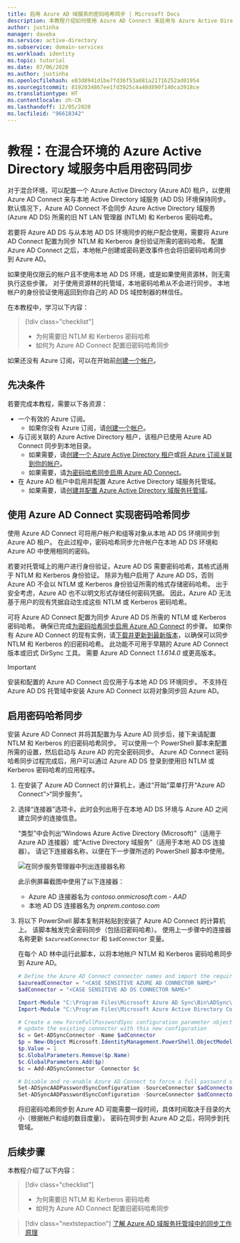 ```yaml
---
title: 启用 Azure AD 域服务的密码哈希同步 | Microsoft Docs
description: 本教程介绍如何使用 Azure AD Connect 来启用与 Azure Active Directory 域服务托管域之间的密码哈希同步。
author: justinha
manager: daveba
ms.service: active-directory
ms.subservice: domain-services
ms.workload: identity
ms.topic: tutorial
ms.date: 07/06/2020
ms.author: justinha
ms.openlocfilehash: e83d8941d1be7fd36f53a881a21716252ad01954
ms.sourcegitcommit: 8192034867ee1fd3925c4a48d890f140ca3918ce
ms.translationtype: HT
ms.contentlocale: zh-CN
ms.lasthandoff: 12/05/2020
ms.locfileid: "96618342"
---
```

# <a name="tutorial-enable-password-synchronization-in-azure-active-directory-domain-services-for-hybrid-environments"></a>教程：在混合环境的 Azure Active Directory 域服务中启用密码同步

对于混合环境，可以配置一个 Azure Active Directory (Azure AD) 租户，以使用 Azure AD Connect 来与本地 Active Directory 域服务 (AD DS) 环境保持同步。 默认情况下，Azure AD Connect 不会同步 Azure Active Directory 域服务 (Azure AD DS) 所需的旧 NT LAN 管理器 (NTLM) 和 Kerberos 密码哈希。

若要将 Azure AD DS 与从本地 AD DS 环境同步的帐户配合使用，需要将 Azure AD Connect 配置为同步 NTLM 和 Kerberos 身份验证所需的密码哈希。 配置 Azure AD Connect 之后，本地帐户创建或密码更改事件也会将旧密码哈希同步到 Azure AD。

如果使用仅限云的帐户且不使用本地 AD DS 环境，或是如果使用资源林，则无需执行这些步骤。 对于使用资源林的托管域，本地密码哈希从不会进行同步。 本地帐户的身份验证使用返回到你自己的 AD DS 域控制器的林信任。

在本教程中，学习以下内容：

> [!div class="checklist"]
> * 为何需要旧 NTLM 和 Kerberos 密码哈希
> * 如何为 Azure AD Connect 配置旧密码哈希同步

如果还没有 Azure 订阅，可以在开始前[创建一个帐户](https://azure.microsoft.com/free/?WT.mc_id=A261C142F)。

## <a name="prerequisites"></a>先决条件

若要完成本教程，需要以下各资源：

* 一个有效的 Azure 订阅。
    * 如果你没有 Azure 订阅，请[创建一个帐户](https://azure.microsoft.com/free/?WT.mc_id=A261C142F)。
* 与订阅关联的 Azure Active Directory 租户，该租户已使用 Azure AD Connect 同步到本地目录。
    * 如果需要，请[创建一个 Azure Active Directory 租户][create-azure-ad-tenant]或[将 Azure 订阅关联到你的帐户][associate-azure-ad-tenant]。
    * 如果需要，请[为密码哈希同步启用 Azure AD Connect][enable-azure-ad-connect]。
* 在 Azure AD 租户中启用并配置 Azure Active Directory 域服务托管域。
    * 如果需要，请[创建并配置 Azure Active Directory 域服务托管域][create-azure-ad-ds-instance]。

## <a name="password-hash-synchronization-using-azure-ad-connect"></a>使用 Azure AD Connect 实现密码哈希同步

使用 Azure AD Connect 可将用户帐户和组等对象从本地 AD DS 环境同步到 Azure AD 租户。 在此过程中，密码哈希同步允许帐户在本地 AD DS 环境和 Azure AD 中使用相同的密码。

若要对托管域上的用户进行身份验证，Azure AD DS 需要密码哈希，其格式适用于 NTLM 和 Kerberos 身份验证。 除非为租户启用了 Azure AD DS，否则 Azure AD 不会以 NTLM 或 Kerberos 身份验证所需的格式存储密码哈希。 出于安全考虑，Azure AD 也不以明文形式存储任何密码凭据。 因此，Azure AD 无法基于用户的现有凭据自动生成这些 NTLM 或 Kerberos 密码哈希。

可将 Azure AD Connect 配置为同步 Azure AD DS 所需的 NTLM 或 Kerberos 密码哈希。 确保已完成[为密码哈希同步启用 Azure AD Connect][enable-azure-ad-connect] 的步骤。 如果你有 Azure AD Connect 的现有实例，请[下载并更新到最新版本][azure-ad-connect-download]，以确保可以同步 NTLM 和 Kerberos 的旧密码哈希。 此功能不可用于早期的 Azure AD Connect 版本或旧式 DirSync 工具。 需要 Azure AD Connect *1.1.614.0* 或更高版本。

> [!IMPORTANT]
> 安装和配置的 Azure AD Connect 应仅用于与本地 AD DS 环境同步。 不支持在 Azure AD DS 托管域中安装 Azure AD Connect 以将对象同步回 Azure AD。

## <a name="enable-synchronization-of-password-hashes"></a>启用密码哈希同步

安装 Azure AD Connect 并将其配置为与 Azure AD 同步后，接下来请配置 NTLM 和 Kerberos 的旧密码哈希同步。 可以使用一个 PowerShell 脚本来配置所需的设置，然后启动与 Azure AD 的完全密码同步。 Azure AD Connect 密码哈希同步过程完成后，用户可以通过 Azure AD DS 登录到使用旧 NTLM 或 Kerberos 密码哈希的应用程序。

1. 在安装了 Azure AD Connect 的计算机上，通过“开始”菜单打开“Azure AD Connect”>“同步服务”。
1. 选择“连接器”选项卡。此时会列出用于在本地 AD DS 环境与 Azure AD 之间建立同步的连接信息。

    “类型”中会列出“Windows Azure Active Directory (Microsoft)”（适用于 Azure AD 连接器）或“Active Directory 域服务”（适用于本地 AD DS 连接器）。 请记下连接器名称，以便在下一步骤所述的 PowerShell 脚本中使用。

    ![在同步服务管理器中列出连接器名称](media/tutorial-configure-password-hash-sync/service-sync-manager.png)

    此示例屏幕截图中使用了以下连接器：

    * Azure AD 连接器名为 *contoso.onmicrosoft.com - AAD*
    * 本地 AD DS 连接器名为 *onprem.contoso.com*

1. 将以下 PowerShell 脚本复制并粘贴到安装了 Azure AD Connect 的计算机上。 该脚本触发完全密码同步（包括旧密码哈希）。 使用上一步骤中的连接器名称更新 `$azureadConnector` 和 `$adConnector` 变量。

    在每个 AD 林中运行此脚本，以将本地帐户 NTLM 和 Kerberos 密码哈希同步到 Azure AD。

    ```powershell
    # Define the Azure AD Connect connector names and import the required PowerShell module
    $azureadConnector = "<CASE SENSITIVE AZURE AD CONNECTOR NAME>"
    $adConnector = "<CASE SENSITIVE AD DS CONNECTOR NAME>"
    
    Import-Module "C:\Program Files\Microsoft Azure AD Sync\Bin\ADSync\ADSync.psd1"
    Import-Module "C:\Program Files\Microsoft Azure Active Directory Connect\AdSyncConfig\AdSyncConfig.psm1"

    # Create a new ForceFullPasswordSync configuration parameter object then
    # update the existing connector with this new configuration
    $c = Get-ADSyncConnector -Name $adConnector
    $p = New-Object Microsoft.IdentityManagement.PowerShell.ObjectModel.ConfigurationParameter "Microsoft.Synchronize.ForceFullPasswordSync", String, ConnectorGlobal, $null, $null, $null
    $p.Value = 1
    $c.GlobalParameters.Remove($p.Name)
    $c.GlobalParameters.Add($p)
    $c = Add-ADSyncConnector -Connector $c

    # Disable and re-enable Azure AD Connect to force a full password synchronization
    Set-ADSyncAADPasswordSyncConfiguration -SourceConnector $adConnector -TargetConnector $azureadConnector -Enable $false
    Set-ADSyncAADPasswordSyncConfiguration -SourceConnector $adConnector -TargetConnector $azureadConnector -Enable $true
    ```

    将旧密码哈希同步到 Azure AD 可能需要一段时间，具体时间取决于目录的大小（根据帐户和组的数目度量）。 密码在同步到 Azure AD 之后，将同步到托管域。

## <a name="next-steps"></a>后续步骤

本教程介绍了以下内容：

> [!div class="checklist"]
> * 为何需要旧 NTLM 和 Kerberos 密码哈希
> * 如何为 Azure AD Connect 配置旧密码哈希同步

> [!div class="nextstepaction"]
> [了解 Azure AD 域服务托管域中的同步工作原理](synchronization.md)

<!-- INTERNAL LINKS -->
[create-azure-ad-tenant]: ../active-directory/fundamentals/sign-up-organization.md
[associate-azure-ad-tenant]: ../active-directory/fundamentals/active-directory-how-subscriptions-associated-directory.md
[create-azure-ad-ds-instance]: tutorial-create-instance.md
[enable-azure-ad-connect]: ../active-directory/hybrid/how-to-connect-install-express.md

<!-- EXTERNAL LINKS -->
[azure-ad-connect-download]: https://www.microsoft.com/download/details.aspx?id=47594

